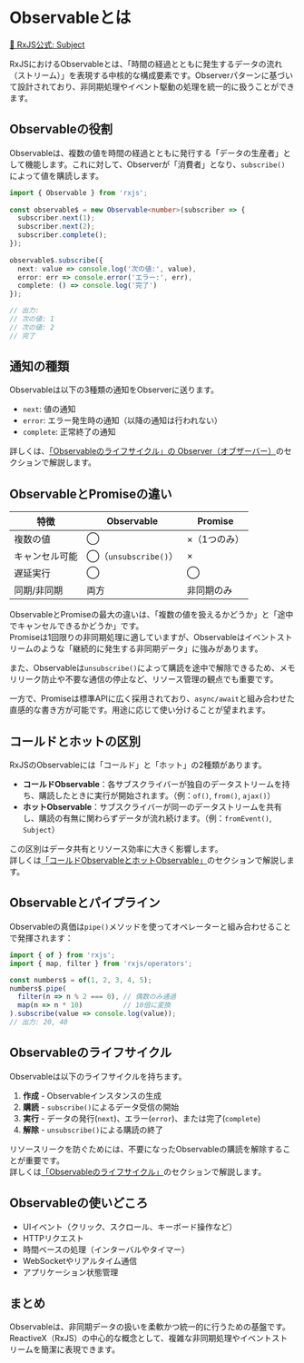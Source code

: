 # Observableとは

[📘 RxJS公式: Subject](https://rxjs.dev/api/index/class/Observable)

RxJSにおけるObservableとは、「時間の経過とともに発生するデータの流れ（ストリーム）」を表現する中核的な構成要素です。Observerパターンに基づいて設計されており、非同期処理やイベント駆動の処理を統一的に扱うことができます。
 
## Observableの役割
 
Observableは、複数の値を時間の経過とともに発行する「データの生産者」として機能します。これに対して、Observerが「消費者」となり、`subscribe()` によって値を購読します。
 
```ts
import { Observable } from 'rxjs';
 
const observable$ = new Observable<number>(subscriber => {
  subscriber.next(1);
  subscriber.next(2);
  subscriber.complete();
});
 
observable$.subscribe({
  next: value => console.log('次の値:', value),
  error: err => console.error('エラー:', err),
  complete: () => console.log('完了')
});

// 出力:
// 次の値: 1
// 次の値: 2
// 完了
```
 
## 通知の種類
 
Observableは以下の3種類の通知をObserverに送ります。
 
- `next`: 値の通知
- `error`: エラー発生時の通知（以降の通知は行われない）
- `complete`: 正常終了の通知

詳しくは、[「Observableのライフサイクル」の Observer（オブザーバー）](./observable-lifecycle.html#_2-observer-オブザーバー)のセクションで解説します。

## ObservableとPromiseの違い
 
| 特徴 | Observable | Promise |
|---|---|---|
| 複数の値 | ◯ | ×（1つのみ） |
| キャンセル可能 | ◯（`unsubscribe()`） | × |
| 遅延実行 | ◯ | ◯ |
| 同期/非同期 | 両方 | 非同期のみ |

ObservableとPromiseの最大の違いは、「複数の値を扱えるかどうか」と「途中でキャンセルできるかどうか」です。  
Promiseは1回限りの非同期処理に適していますが、Observableはイベントストリームのような「継続的に発生する非同期データ」に強みがあります。

また、Observableは`unsubscribe()`によって購読を途中で解除できるため、メモリリーク防止や不要な通信の停止など、リソース管理の観点でも重要です。

一方で、Promiseは標準APIに広く採用されており、`async/await`と組み合わせた直感的な書き方が可能です。用途に応じて使い分けることが望まれます。

## コールドとホットの区別

RxJSのObservableには「コールド」と「ホット」の2種類があります。

- **コールドObservable**：各サブスクライバーが独自のデータストリームを持ち、購読したときに実行が開始されます。（例：`of()`, `from()`, `ajax()`）
- **ホットObservable**：サブスクライバーが同一のデータストリームを共有し、購読の有無に関わらずデータが流れ続けます。（例：`fromEvent()`, `Subject`）

この区別はデータ共有とリソース効率に大きく影響します。  
詳しくは[「コールドObservableとホットObservable」](./cold-and-hot-observables.md)のセクションで解説します。

## Observableとパイプライン

Observableの真価は`pipe()`メソッドを使ってオペレーターと組み合わせることで発揮されます：

```ts
import { of } from 'rxjs';
import { map, filter } from 'rxjs/operators';

const numbers$ = of(1, 2, 3, 4, 5);
numbers$.pipe(
  filter(n => n % 2 === 0), // 偶数のみ通過
  map(n => n * 10)          // 10倍に変換
).subscribe(value => console.log(value));
// 出力: 20, 40
```

## Observableのライフサイクル

Observableは以下のライフサイクルを持ちます。

1. **作成** - Observableインスタンスの生成
2. **購読** - `subscribe()`によるデータ受信の開始
3. **実行** - データの発行(`next`)、エラー(`error`)、または完了(`complete`)
4. **解除** - `unsubscribe()`による購読の終了

リソースリークを防ぐためには、不要になったObservableの購読を解除することが重要です。  
詳しくは[「Observableのライフサイクル」](./observable-lifecycle.md)のセクションで解説します。

## Observableの使いどころ
 
- UIイベント（クリック、スクロール、キーボード操作など）
- HTTPリクエスト
- 時間ベースの処理（インターバルやタイマー）
- WebSocketやリアルタイム通信
- アプリケーション状態管理
 
## まとめ
 
Observableは、非同期データの扱いを柔軟かつ統一的に行うための基盤です。ReactiveX（RxJS）の中心的な概念として、複雑な非同期処理やイベントストリームを簡潔に表現できます。